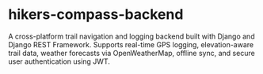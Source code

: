 # hikers-compass-backend
A cross-platform trail navigation and logging backend built with Django and Django REST Framework. Supports real-time GPS logging, elevation-aware trail data, weather forecasts via OpenWeatherMap, offline sync, and secure user authentication using JWT.
